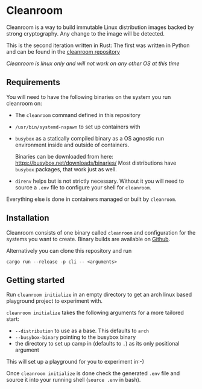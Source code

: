 # Cleanroom

Cleanroom is a way to build immutable Linux distribution images backed by
strong cryptography. Any change to the image will be detected.

This is the second iteration written in Rust: The first was written in Python
and can be found in the [cleanroom repository](https://github.com/cleanroom-team/cleanroom)

_Cleanroom is *linux only* and will not work on any other OS at this time_

## Requirements

You will need to have the following binaries on the system you run cleanroom on:

- The `cleanroom` command defined in this repository
- `/usr/bin/systemd-nspawn` to set up containers with
- `busybox` as a statically compiled binary as a OS agnostic run environment
  inside and outside of containers.

  Binaries can be downloaded from here: https://busybox.net/downloads/binaries/
  Most distributions have `busybox` packages, that work just as well.

- `direnv` helps but is not strictly necessary. Without it you will need to
  source a `.env` file to configure your shell for `cleanroom`.

Everything else is done in containers managed or built by `cleanroom`.

## Installation

Cleanroom consists of one binary called `cleanroom` and configuration for the
systems you want to create. Binary builds are available on
[Github](https://github.com/cleanroom-team/cleanroom-rs/releases).

Alternatively you can clone this repository and run

```
cargo run --release -p cli -- <arguments>
```

## Getting started

Run `cleanroom initialize` in an empty directory to get an arch linux based
playground project to experiment with.

`cleanroom initialize` takes the following arguments for a more tailored
start:

- `--distribution` to use as a base. This defaults to `arch`
- `--busybox-binary` pointing to the busybox binary
- the directory to set up camp in (defaults to `.`) as its only positional
  argument

This will set up a playground for you to experiment in:-)

Once `cleanroom initialize` is done check the generated `.env` file and source
it into your running shell (`source .env` in bash).
